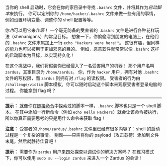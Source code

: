 当你的 shell 启动时，它会在你的家目录中寻找 `.bashrc` 文件，并将其作为*启动脚本*来执行。
你可以定制你的 `/home/hacker/.bashrc` 文件来做一些有用的事情，例如设置环境变量、调整你的 shell 配置等等。

你*也*可以用它来*作恶*！
一个毫无防备的受害者的 `.bashrc` 文件是进行各种花样玩法（shenanigans）的常见目标。
想象一下，你偷偷溜到朋友的电脑上，在他们的 `.bashrc` 文件末尾加上一行 `echo "Hackers were here!"`。
这很有趣，但同样的能力也可以被用于更加邪恶的目的。
例如，恶意软件就常常以像 `.bashrc` 这样的启动脚本为目标，以实现持久化！

在这个挑战中，我们将假装你已经侵入了一名受害用户的机器！
那个用户名叫 `zardus`，其家目录为 `/home/zardus`。
你，作为 `hacker` 用户，拥有对他 `.bashrc` 文件的写权限，而 `zardus` 则拥有对 `/flag` 的读权限。
受害者的行为由 `/challenge/victim` 脚本模拟，你可以随时启动这个脚本来观察受害者登录电脑的过程。
你能拿到 flag 吗？

----
**提示：**
就像你在[链接命令](../chaining)中探索过的脚本一样，`.bashrc` 脚本也只是一个 shell 脚本。
在其中添加一行新命令（例如 `echo Hello Hackers`）就会让该命令被执行，所以你真正需要思考的只是用什么命令来获取 flag！

**注意：**
受害者的 `/home/zardus/.bashrc` 文件里已经有很多内容了：shell 的启动过程是一个复杂的事情。
别慌——只需将你的 payload（攻击载荷）添加到文件末尾，然后就静待佳音吧！

**提示：**
需要作为 `zardus` 用户来四处探查以调试你的解决方案吗？
在练习模式下，你可以使用 `sudo su --login zardus` 来进入一个 Zardus 的会话！
